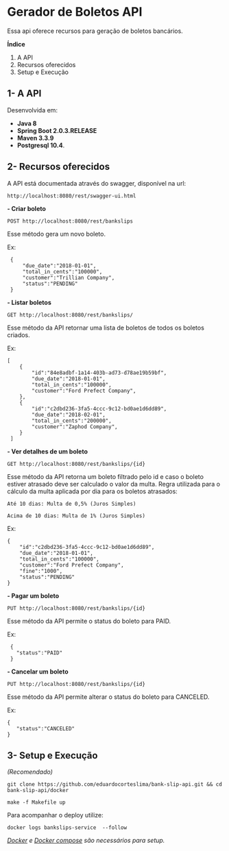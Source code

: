 
# Gerador de Boletos API #

Essa api oferece recursos para geração de boletos bancários.

**Índice**
 1. A API
 2. Recursos oferecidos
 3. Setup e Execução
 
## 1- A API

Desenvolvida em:

 - **Java 8**   
 - **Spring Boot 2.0.3.RELEASE** 
 - **Maven 3.3.9** 
 - **Postgresql 10.4**.

## 2- Recursos oferecidos
A API está documentada através do swagger, disponível na url:

 `http://localhost:8080/rest/swagger-ui.html`
 
 
 **- Criar boleto**
 
`POST http://localhost:8080/rest/bankslips`

Esse método gera um novo boleto.

Ex:
    
	 {
	     "due_date":"2018-01-01", 
		 "total_in_cents":"100000",
		 "customer":"Trillian Company",
		 "status":"PENDING" 
	 }

 **- Listar boletos**
 
 `GET http://localhost:8080/rest/bankslips/`
 
Esse método da API retornar uma lista de boletos de todos os boletos criados.

Ex:

    [
    	{
	    	"id":"84e8adbf-1a14-403b-ad73-d78ae19b59bf",
	    	"due_date":"2018-01-01",
	    	"total_in_cents":"100000",
	    	"customer":"Ford Prefect Company",
    	},
	    {
	    	"id":"c2dbd236-3fa5-4ccc-9c12-bd0ae1d6dd89",
	    	"due_date":"2018-02-01",
	    	"total_in_cents":"200000",
	    	"customer":"Zaphod Company",
	    }
	 ]

 **- Ver detalhes de um boleto**
 
 `GET http://localhost:8080/rest/bankslips/{id}`
 
Esse método da API retorna um boleto filtrado pelo id e caso o boleto estiver atrasado deve ser calculado o valor da multa.
Regra utilizada para o cálculo da multa aplicada por dia para os boletos atrasados:

`Até 10 dias: Multa de 0,5% (Juros Simples)`

`Acima de 10 dias: Multa de 1% (Juros Simples)`


Ex:

	{
	    "id":"c2dbd236-3fa5-4ccc-9c12-bd0ae1d6dd89",
	    "due_date":"2018-01-01",
	    "total_in_cents":"100000",
	    "customer":"Ford Prefect Company",
	    "fine":"1000",
	    "status":"PENDING"
    }

 **- Pagar um boleto**
 
 `PUT http://localhost:8080/rest/bankslips/{id}`
 
Esse método da API permite o status do boleto para PAID.

Ex:

     {
       "status":"PAID"
     }
         


 **- Cancelar um boleto**

`PUT http://localhost:8080/rest/bankslips/{id}`

Esse método da API permite alterar o status do boleto para CANCELED.

Ex:

    {
       "status":"CANCELED"
    }

## 3- Setup e Execução

*(Recomendado)*

    git clone https://github.com/eduardocorteslima/bank-slip-api.git && cd bank-slip-api/docker
	
	make -f Makefile up
	

Para acompanhar o deploy utilize:
	
`docker logs bankslips-service  --follow`

*[Docker](https://docs.docker.com/install/) e [Docker compose](https://docs.docker.com/compose/install/)  são necessários para setup.*


